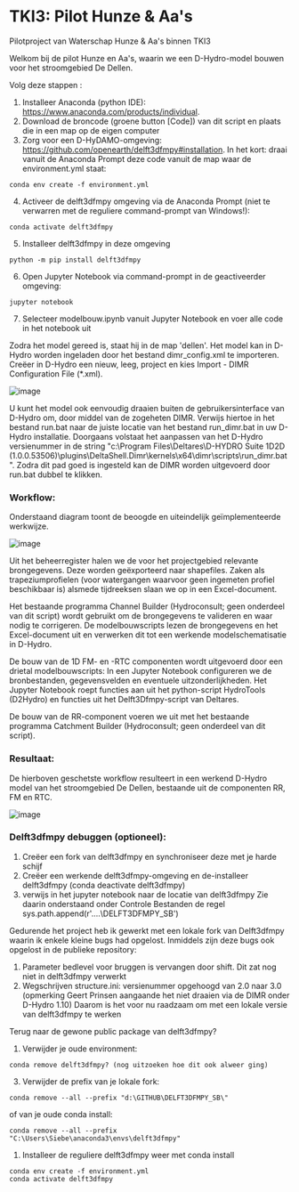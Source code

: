 # TKI3: Pilot Hunze & Aa's
Pilotproject van Waterschap Hunze &amp; Aa's binnen TKI3

Welkom bij de pilot Hunze en Aa's, waarin we een D-Hydro-model bouwen voor het stroomgebied De Dellen.

Volg deze stappen	:
1. Installeer Anaconda (python IDE): https://www.anaconda.com/products/individual.
2. Download de broncode (groene button [Code]) van dit script en plaats die in een map op de eigen computer
3. Zorg voor een D-HyDAMO-omgeving: https://github.com/openearth/delft3dfmpy#installation. 
In het kort: draai vanuit de Anaconda Prompt deze code vanuit de map waar de environment.yml staat:
```
conda env create -f environment.yml
```
4. Activeer de delft3dfmpy omgeving via de Anaconda Prompt (niet te verwarren met de reguliere command-prompt van Windows!):
```
conda activate delft3dfmpy
```
5. Installeer delft3dfmpy in deze omgeving
```
python -m pip install delft3dfmpy
```
6. Open Jupyter Notebook via command-prompt in de geactiveerder omgeving:
```
jupyter notebook
```
7. Selecteer modelbouw.ipynb vanuit Jupyter Notebook en voer alle code in het notebook uit

Zodra het model gereed is, staat hij in de map 'dellen'. Het model kan in D-Hydro worden ingeladen door het bestand dimr_config.xml te importeren. Creëer in D-Hydro een nieuw, leeg, project en kies Import - DIMR Configuration File (*.xml).

![image](https://user-images.githubusercontent.com/9431285/143057529-e4b2371e-c6a7-4ace-876d-13cac43add52.png)

U kunt het model ook eenvoudig draaien buiten de gebruikersinterface van D-Hydro om, door middel van de zogeheten DIMR. Verwijs hiertoe in het bestand run.bat naar de juiste locatie van het bestand run_dimr.bat in uw D-Hydro installatie. Doorgaans volstaat het aanpassen van het D-Hydro versienummer in de string "c:\Program Files\Deltares\D-HYDRO Suite 1D2D (1.0.0.53506)\plugins\DeltaShell.Dimr\kernels\x64\dimr\scripts\run_dimr.bat". Zodra dit pad goed is ingesteld kan de DIMR worden uitgevoerd door run.bat dubbel te klikken.

### Workflow:

Onderstaand diagram toont de beoogde en uiteindelijk geïmplementeerde werkwijze. 

![image](https://user-images.githubusercontent.com/9431285/143056291-d84bbff6-b992-475e-a09c-a8997f05a2b4.png)

Uit het beheerregister halen we de voor het projectgebied relevante brongegevens. Deze worden geëxporteerd naar shapefiles. Zaken als trapeziumprofielen (voor watergangen waarvoor geen ingemeten profiel beschikbaar is) alsmede tijdreeksen slaan we op in een Excel-document.

Het bestaande programma Channel Builder (Hydroconsult; geen onderdeel van dit script) wordt gebruikt om de brongegevens te valideren en waar nodig te corrigeren. De modelbouwscripts lezen de brongegevens en het Excel-document uit en verwerken dit tot een werkende modelschematisatie in D-Hydro.

De bouw van de 1D FM- en -RTC componenten wordt uitgevoerd door een drietal modelbouwscripts: In een Jupyter Notebook configureren we de bronbestanden, gegevensvelden en eventuele uitzonderlijkheden. Het Jupyter Notebook roept functies aan uit het python-script HydroTools (D2Hydro) en functies uit het Delft3Dfmpy-script van Deltares. 

De bouw van de RR-component voeren we uit met het bestaande programma Catchment Builder (Hydroconsult; geen onderdeel van dit script).

### Resultaat:

De hierboven geschetste workflow resulteert in een werkend D-Hydro model van het stroomgebied De Dellen, bestaande uit de componenten RR, FM en RTC.

![image](https://user-images.githubusercontent.com/9431285/143059481-9b2674a6-949f-4ecd-9851-ea20bc8fbbb6.png)



### Delft3dfmpy debuggen (optioneel):

1. Creëer een fork van delft3dfmpy en synchroniseer deze met je harde schijf
1. Creëer een werkende delft3dfmpy-omgeving en de-installeer delft3dfmpy (conda deactivate delft3dfmpy)
1. verwijs in het jupyter notebook naar de locatie van delft3dfmpy Zie daarin onderstaand onder Controle Bestanden de regel sys.path.append(r'....\DELFT3DFMPY_SB')

Gedurende het project heb ik gewerkt met een lokale fork van Delft3dfmpy waarin ik enkele kleine bugs had opgelost. 
Inmiddels zijn deze bugs ook opgelost in de publieke repository:
1. Parameter bedlevel voor bruggen is vervangen door shift. Dit zat nog niet in delft3dfmpy verwerkt
2. Wegschrijven structure.ini: versienummer opgehoogd van 2.0 naar 3.0 (opmerking Geert Prinsen aangaande het niet draaien via de DIMR onder D-Hydro 1.10) 
  Daarom is het voor nu raadzaam om met een lokale versie van delft3dfmpy te werken
  
Terug naar de gewone public package van delft3dfmpy?
1. Verwijder je oude environment:
```
conda remove delft3dfmpy? (nog uitzoeken hoe dit ook alweer ging)
```

3. Verwijder de prefix van je lokale fork: 
```
conda remove --all --prefix "d:\GITHUB\DELFT3DFMPY_SB\"
```
of van je oude conda install:
```
conda remove --all --prefix "C:\Users\Siebe\anaconda3\envs\delft3dfmpy"
```
1.  Installeer de reguliere delft3dfmpy weer met conda install

```
conda env create -f environment.yml
conda activate delft3dfmpy
```

